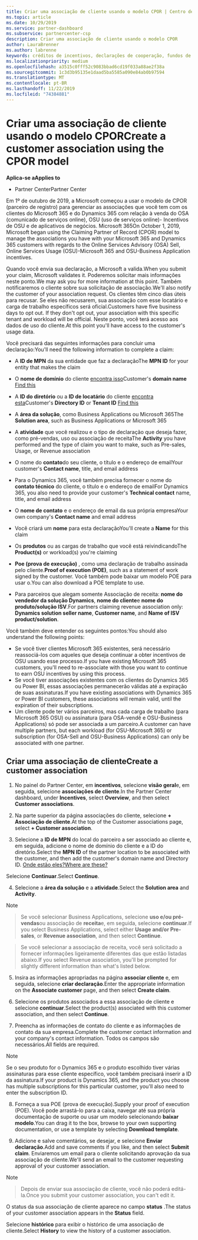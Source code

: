 ```yaml
---
title: Criar uma associação de cliente usando o modelo CPOR | Centro de parceiros
ms.topic: article
ms.date: 10/29/2019
ms.service: partner-dashboard
ms.subservice: partnercenter-csp
description: Criar uma associação de cliente usando o modelo CPOR
author: LauraBrenner
ms.author: labrenne
keywords: créditos de incentivos, declarações de cooperação, fundos de cooperação, OSU, OSA, ISV, associação de receita
ms.localizationpriority: medium
ms.openlocfilehash: a3515c0fff52c9083bbad6cd19f033a88ae2f38a
ms.sourcegitcommit: 1c3d3b95135e1daad5ba5585a090e84ab0b97594
ms.translationtype: MT
ms.contentlocale: pt-BR
ms.lasthandoff: 11/22/2019
ms.locfileid: "74384881"
---
```

# <a name="create-a-customer-association-using-the-cpor-model"></a><span data-ttu-id="c2803-104">Criar uma associação de cliente usando o modelo CPOR</span><span class="sxs-lookup"><span data-stu-id="c2803-104">Create a customer association using the CPOR model</span></span>

<span data-ttu-id="c2803-105">**Aplica-se a**</span><span class="sxs-lookup"><span data-stu-id="c2803-105">**Applies to**</span></span>

-  <span data-ttu-id="c2803-106">Partner Center</span><span class="sxs-lookup"><span data-stu-id="c2803-106">Partner Center</span></span>


<span data-ttu-id="c2803-107">Em 1º de outubro de 2019, a Microsoft começou a usar o modelo de CPOR (parceiro de registro) para gerenciar as associações que você tem com os clientes do Microsoft 365 e do Dynamics 365 com relação à venda do OSA (comunicado de serviços online), OSU (uso de serviços online)- Incentivos de OSU e de aplicativos de negócios. Microsoft 365</span><span class="sxs-lookup"><span data-stu-id="c2803-107">On October 1, 2019, Microsoft began using the Claiming Partner of Record (CPOR) model to manage the associations you have with your Microsoft 365 and Dynamics 365 customers with regards to the Online Services Advisory (OSA) Sell, Online Services Usage (OSU)-Microsoft 365 and OSU-Business Application incentives.</span></span>

<span data-ttu-id="c2803-108">Quando você envia sua declaração, a Microsoft a valida.</span><span class="sxs-lookup"><span data-stu-id="c2803-108">When you submit your claim, Microsoft validates it.</span></span> <span data-ttu-id="c2803-109">Poderemos solicitar mais informações neste ponto.</span><span class="sxs-lookup"><span data-stu-id="c2803-109">We may ask you for more information at this point.</span></span> <span data-ttu-id="c2803-110">Também notificaremos o cliente sobre sua solicitação de associação.</span><span class="sxs-lookup"><span data-stu-id="c2803-110">We'll also notify the customer of your association request.</span></span> <span data-ttu-id="c2803-111">Os clientes têm cinco dias úteis para recusar. Se eles não recusarem, sua associação com esse locatário e carga de trabalho específicos será oficial.</span><span class="sxs-lookup"><span data-stu-id="c2803-111">Customers have five business days to opt out. If they don't opt out, your association with this specific tenant and workload will be official.</span></span> <span data-ttu-id="c2803-112">Neste ponto, você terá acesso aos dados de uso do cliente.</span><span class="sxs-lookup"><span data-stu-id="c2803-112">At this point you'll have access to the customer's usage data.</span></span> 

<span data-ttu-id="c2803-113">Você precisará das seguintes informações para concluir uma declaração:</span><span class="sxs-lookup"><span data-stu-id="c2803-113">You'll need the following information to complete a claim:</span></span>

- <span data-ttu-id="c2803-114">A **ID de MPN** da sua entidade que faz a declaração</span><span class="sxs-lookup"><span data-stu-id="c2803-114">The **MPN ID** for your entity that makes the claim</span></span>

- <span data-ttu-id="c2803-115">O **nome de domínio** do cliente [encontra isso](https://docs.microsoft.com/partner-center/find-customer-domain-name)</span><span class="sxs-lookup"><span data-stu-id="c2803-115">Customer's **domain name** [Find this](https://docs.microsoft.com/partner-center/find-customer-domain-name)</span></span>

- <span data-ttu-id="c2803-116">A **ID do diretório** ou a **ID de locatário** do cliente [encontra esta](https://docs.microsoft.com/partner-center/find-customer-domain-name)</span><span class="sxs-lookup"><span data-stu-id="c2803-116">Customer's **Directory ID** or **Tenant ID** [Find this](https://docs.microsoft.com/partner-center/find-customer-domain-name)</span></span>

- <span data-ttu-id="c2803-117">A **área da solução**, como Business Applications ou Microsoft 365</span><span class="sxs-lookup"><span data-stu-id="c2803-117">The **Solution area**, such as Business Applications or Microsoft 365</span></span>

- <span data-ttu-id="c2803-118">A **atividade** que você realizou e o tipo de declaração que deseja fazer, como pré-vendas, uso ou associação de receita</span><span class="sxs-lookup"><span data-stu-id="c2803-118">The **Activity** you have performed and the type of claim you want to make, such as Pre-sales, Usage, or Revenue association</span></span>

- <span data-ttu-id="c2803-119">O nome do **contato**do seu cliente, o título e o endereço de email</span><span class="sxs-lookup"><span data-stu-id="c2803-119">Your customer's **Contact name**, title, and email address</span></span>

- <span data-ttu-id="c2803-120">Para o Dynamics 365, você também precisa fornecer o nome do **contato técnico** do cliente, o título e o endereço de email</span><span class="sxs-lookup"><span data-stu-id="c2803-120">For Dynamics 365, you also need to provide your customer's **Technical contact** name, title, and email address</span></span>

- <span data-ttu-id="c2803-121">O **nome de contato** e o endereço de email da sua própria empresa</span><span class="sxs-lookup"><span data-stu-id="c2803-121">Your own company's **Contact name** and email address</span></span>

- <span data-ttu-id="c2803-122">Você criará um **nome** para esta declaração</span><span class="sxs-lookup"><span data-stu-id="c2803-122">You'll create a **Name** for this claim</span></span>

- <span data-ttu-id="c2803-123">Os **produtos** ou as cargas de trabalho que você está reivindicando</span><span class="sxs-lookup"><span data-stu-id="c2803-123">The **Product(s)** or workload(s) you're claiming</span></span>

- <span data-ttu-id="c2803-124">**Poe (prova de execução)** , como uma declaração de trabalho assinada pelo cliente.</span><span class="sxs-lookup"><span data-stu-id="c2803-124">**Proof of execution (POE)**, such as a statement of work signed by the customer.</span></span> <span data-ttu-id="c2803-125">Você também pode baixar um modelo POE para usar o.</span><span class="sxs-lookup"><span data-stu-id="c2803-125">You can also download a POE template to use.</span></span>

- <span data-ttu-id="c2803-126">Para parceiros que alegam somente Associação de receita: **nome do vendedor da solução Dynamics**, **nome do cliente**e **nome do produto/solução ISV**.</span><span class="sxs-lookup"><span data-stu-id="c2803-126">For partners claiming revenue association only: **Dynamics solution seller name**, **Customer name**, and **Name of ISV product/solution**.</span></span> 

<span data-ttu-id="c2803-127">Você também deve entender os seguintes pontos:</span><span class="sxs-lookup"><span data-stu-id="c2803-127">You should also understand the following points:</span></span>
- <span data-ttu-id="c2803-128">Se você tiver clientes Microsoft 365 existentes, será necessário reassociá-los com aqueles que deseja continuar a obter incentivos de OSU usando esse processo.</span><span class="sxs-lookup"><span data-stu-id="c2803-128">If you have existing Microsoft 365 customers, you'll need to re-associate with those you want to continue to earn OSU incentives by using this process.</span></span>
- <span data-ttu-id="c2803-129">Se você tiver associações existentes com os clientes do Dynamics 365 ou Power BI, essas associações permanecerão válidas até a expiração de suas assinaturas.</span><span class="sxs-lookup"><span data-stu-id="c2803-129">If you have existing associations with Dynamics 365 or Power BI customers, these associations will remain valid, until the expiration of their subscriptions.</span></span>
- <span data-ttu-id="c2803-130">Um cliente pode ter vários parceiros, mas cada carga de trabalho (para Microsoft 365 OSU) ou assinatura (para OSA-vendê e OSU-Business Applications) só pode ser associada a um parceiro.</span><span class="sxs-lookup"><span data-stu-id="c2803-130">A customer can have multiple partners, but each workload (for OSU-Microsoft 365) or subscription (for OSA-Sell and OSU-Business Applications) can only be associated with one partner.</span></span>

## <a name="create-a-customer-association"></a><span data-ttu-id="c2803-131">Criar uma associação de cliente</span><span class="sxs-lookup"><span data-stu-id="c2803-131">Create a customer association</span></span>
1.  <span data-ttu-id="c2803-132">No painel do Partner Center, em **incentivos**, selecione **visão geral**e, em seguida, selecione **associações de cliente**.</span><span class="sxs-lookup"><span data-stu-id="c2803-132">In the Partner Center dashboard, under **Incentives**, select **Overview**, and then select **Customer associations**.</span></span> 

2.  <span data-ttu-id="c2803-133">Na parte superior da página associações do cliente, selecione **+ Associação de cliente**.</span><span class="sxs-lookup"><span data-stu-id="c2803-133">At the top of the Customer associations page, select **+ Customer association**.</span></span>

3.  <span data-ttu-id="c2803-134">Selecione a **ID de MPN** do local do parceiro a ser associado ao cliente e, em seguida, adicione o nome de domínio do cliente e a ID do diretório.</span><span class="sxs-lookup"><span data-stu-id="c2803-134">Select the **MPN ID** of the partner location to be associated with the customer, and then add the customer's domain name and Directory ID.</span></span> [<span data-ttu-id="c2803-135">Onde estão eles?</span><span class="sxs-lookup"><span data-stu-id="c2803-135">Where are these?</span></span>](https://docs.microsoft.com/partner-center/find-customer-domain-name)

<span data-ttu-id="c2803-136">Selecione **Continuar**.</span><span class="sxs-lookup"><span data-stu-id="c2803-136">Select **Continue**.</span></span>

4.  <span data-ttu-id="c2803-137">Selecione a **área da solução** e a **atividade**.</span><span class="sxs-lookup"><span data-stu-id="c2803-137">Select the **Solution area** and **Activity**.</span></span> 

>[!Note]

><span data-ttu-id="c2803-138">Se você selecionar Business Applications, selecione **uso e/ou pré-vendas**ou associação de **receita**e, em seguida, selecione **continuar**.</span><span class="sxs-lookup"><span data-stu-id="c2803-138">If you select Business Applications, select either **Usage and/or Pre-sales**, or **Revenue association**, and then select **Continue**.</span></span> 

><span data-ttu-id="c2803-139">Se você selecionar a associação de receita, você será solicitado a fornecer informações ligeiramente diferentes das que estão listadas abaixo.</span><span class="sxs-lookup"><span data-stu-id="c2803-139">If you select Revenue association, you'll be prompted for slightly different information than what's listed below.</span></span> 

5.  <span data-ttu-id="c2803-140">Insira as informações apropriadas na página **associar cliente** e, em seguida, selecione **criar declaração**.</span><span class="sxs-lookup"><span data-stu-id="c2803-140">Enter the appropriate information on the **Associate customer** page, and then select **Create claim**.</span></span>

6.  <span data-ttu-id="c2803-141">Selecione os produtos associados a essa associação de cliente e selecione **continuar**.</span><span class="sxs-lookup"><span data-stu-id="c2803-141">Select the product(s) associated with this customer association, and then select **Continue**.</span></span>

7.  <span data-ttu-id="c2803-142">Preencha as informações de contato do cliente e as informações de contato da sua empresa.</span><span class="sxs-lookup"><span data-stu-id="c2803-142">Complete the customer contact information and your company's contact information.</span></span> <span data-ttu-id="c2803-143">Todos os campos são necessários.</span><span class="sxs-lookup"><span data-stu-id="c2803-143">All fields are required.</span></span> 

>[!Note]

<span data-ttu-id="c2803-144">Se o seu produto for o Dynamics 365 e o produto escolhido tiver várias assinaturas para esse cliente específico, você também precisará inserir a ID da assinatura.</span><span class="sxs-lookup"><span data-stu-id="c2803-144">If your product is Dynamics 365, and the product you choose has multiple subscriptions for this particular customer, you'll also need to enter the subscription ID.</span></span>

8.  <span data-ttu-id="c2803-145">Forneça a sua POE (prova de execução).</span><span class="sxs-lookup"><span data-stu-id="c2803-145">Supply your proof of execution (POE).</span></span> <span data-ttu-id="c2803-146">Você pode arrastá-lo para a caixa, navegar até sua própria documentação de suporte ou usar um modelo selecionando **baixar modelo**.</span><span class="sxs-lookup"><span data-stu-id="c2803-146">You can drag it to the box, browse to your own supporting documentation, or use a template by selecting **Download template**.</span></span> 

9.  <span data-ttu-id="c2803-147">Adicione e salve comentários, se desejar, e selecione **Enviar declaração**.</span><span class="sxs-lookup"><span data-stu-id="c2803-147">Add and save comments if you like, and then select **Submit claim**.</span></span> <span data-ttu-id="c2803-148">Enviaremos um email para o cliente solicitando aprovação da sua associação de cliente.</span><span class="sxs-lookup"><span data-stu-id="c2803-148">We'll send an email to the customer requesting approval of your customer association.</span></span> 

>[!NOTE]

><span data-ttu-id="c2803-149">Depois de enviar sua associação de cliente, você não poderá editá-la.</span><span class="sxs-lookup"><span data-stu-id="c2803-149">Once you submit your customer association, you can't edit it.</span></span> 

<span data-ttu-id="c2803-150">O status da sua associação de cliente aparece no campo **status** .</span><span class="sxs-lookup"><span data-stu-id="c2803-150">The status of your customer association appears in the **Status** field.</span></span> 

<span data-ttu-id="c2803-151">Selecione **histórico** para exibir o histórico de uma associação de cliente.</span><span class="sxs-lookup"><span data-stu-id="c2803-151">Select **History** to view the history of a customer association.</span></span>
